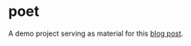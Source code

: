 # poet

A demo project serving as material for
this [blog post](https://lewoudar.substack.com/p/learn-how-to-create-beautiful-prompts).